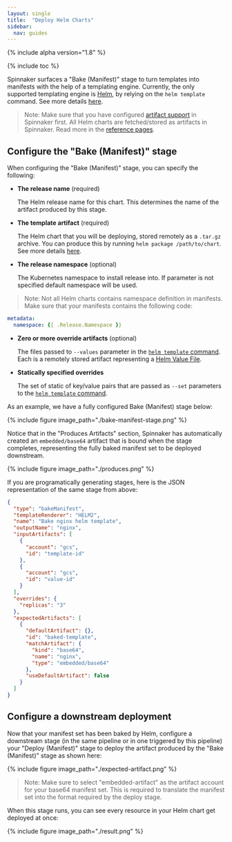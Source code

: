 ```yaml
---
layout: single
title:  "Deploy Helm Charts"
sidebar:
  nav: guides
---
```


{% include alpha version="1.8" %}

{% include toc %}

Spinnaker surfaces a "Bake (Manifest)" stage to turn templates into manifests
with the help of a templating engine. Currently, the only supported templating
engine is [Helm](https://helm.sh/), by relying on the `helm template` command.
See more details [here](https://docs.helm.sh/helm/#helm_template).

> Note: Make sure that you have configured [artifact support](/setup/artifacts)
> in Spinnaker first. All Helm charts are fetched/stored as artifacts in
> Spinnaker. Read more in the [reference pages](/reference/artifacts).

## Configure the "Bake (Manifest)" stage

When configuring the "Bake (Manifest)" stage, you can specify the following:

* __The release name__ (required)

  The Helm release name for this chart. This determines the name of the
  artifact produced by this stage.

* __The template artifact__ (required)

  The Helm chart that you will be deploying, stored remotely as a
  `.tar.gz` archive. You can produce this by running `helm package
  /path/to/chart`. See more details
  [here](https://docs.helm.sh/helm/#helm-package).

* __The release namespace__ (optional)

  The Kubernetes namespace to install release into. If parameter is not
  specified default namespace will be used.

> Note: Not all Helm charts contains namespace definition in manifests.
> Make sure that your manifests contains the following code:

```yaml
metadata:
  namespace: {{ .Release.Namespace }}
```

* __Zero or more override artifacts__ (optional)

  The files passed to `--values` parameter in the [`helm
  template` command](https://docs.helm.sh/helm/#helm_template). Each is a
  remotely stored artifact representing a [Helm Value
  File](https://docs.helm.sh/chart_template_guide/#values-files).

* __Statically specified overrides__

  The set of static of key/value pairs that are passed as `--set` parameters to
  the [`helm template` command](https://docs.helm.sh/helm/#helm_template).

As an example, we have a fully configured Bake (Manifest) stage below:

{%
  include
  figure
  image_path="./bake-manifest-stage.png"
%}

Notice that in the "Produces Artifacts" section, Spinnaker has automatically
created an `embedded/base64` artifact that is bound when the stage
completes, representing the fully baked manifest set to be deployed downstream.

{%
  include
  figure
  image_path="./produces.png"
%}

If you are programatically generating stages, here is the JSON representation
of the same stage from above:

```json
{
  "type": "bakeManifest",
  "templateRenderer": "HELM2",
  "name": "Bake nginx helm template",
  "outputName": "nginx",
  "inputArtifacts": [
    {
      "account": "gcs",
      "id": "template-id"
    },
    {
      "account": "gcs",
      "id": "value-id"
    }
  ],
  "overrides": {
    "replicas": "3"
  },
  "expectedArtifacts": [
    {
      "defaultArtifact": {},
      "id": "baked-template",
      "matchArtifact": {
        "kind": "base64",
        "name": "nginx",
        "type": "embedded/base64"
      },
      "useDefaultArtifact": false
    }
  ]
}
```

## Configure a downstream deployment

Now that your manifest set has been baked by Helm, configure a downstream stage
(in the same pipeline or in one triggered by this pipeline) your "Deploy
(Manifest)" stage to deploy the artifact produced by the "Bake (Manifest)"
stage as shown here:

{%
  include
  figure
  image_path="./expected-artifact.png"
%}

> Note: Make sure to select "embedded-artifact" as the artifact account for
> your base64 manifest set. This is required to translate the manifest set into
> the format required by the deploy stage.

When this stage runs, you can see every resource in your Helm chart get
deployed at once:

{%
  include
  figure
  image_path="./result.png"
%}
